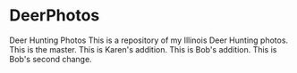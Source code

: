# DeerPhotos
Deer Hunting Photos
This is a repository of my Illinois Deer Hunting photos.
This is the master.
This is Karen's addition.
This is Bob's addition.
This is Bob's second change.
